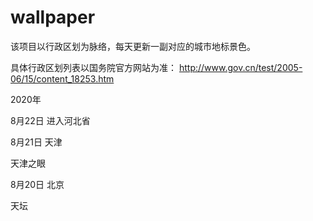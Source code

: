 # wallpaper

该项目以行政区划为脉络，每天更新一副对应的城市地标景色。

具体行政区划列表以国务院官方网站为准： http://www.gov.cn/test/2005-06/15/content_18253.htm

2020年

8月22日 进入河北省


8月21日 天津

天津之眼

8月20日 北京

天坛
